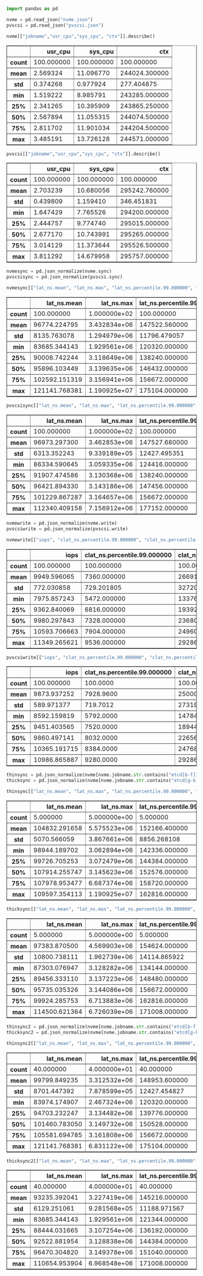 ```python
import pandas as pd
```


```python
nvme = pd.read_json("nvme.json")
pvscsi = pd.read_json("pvscsi.json")
```


```python
nvme[["jobname","usr_cpu","sys_cpu", "ctx"]].describe()
```




<div>
<style scoped>
    .dataframe tbody tr th:only-of-type {
        vertical-align: middle;
    }

    .dataframe tbody tr th {
        vertical-align: top;
    }

    .dataframe thead th {
        text-align: right;
    }
</style>
<table border="1" class="dataframe">
  <thead>
    <tr style="text-align: right;">
      <th></th>
      <th>usr_cpu</th>
      <th>sys_cpu</th>
      <th>ctx</th>
    </tr>
  </thead>
  <tbody>
    <tr>
      <th>count</th>
      <td>100.000000</td>
      <td>100.000000</td>
      <td>100.000000</td>
    </tr>
    <tr>
      <th>mean</th>
      <td>2.569324</td>
      <td>11.096770</td>
      <td>244024.300000</td>
    </tr>
    <tr>
      <th>std</th>
      <td>0.374268</td>
      <td>0.977924</td>
      <td>277.404875</td>
    </tr>
    <tr>
      <th>min</th>
      <td>1.519222</td>
      <td>8.985791</td>
      <td>243285.000000</td>
    </tr>
    <tr>
      <th>25%</th>
      <td>2.341265</td>
      <td>10.395909</td>
      <td>243865.250000</td>
    </tr>
    <tr>
      <th>50%</th>
      <td>2.567894</td>
      <td>11.055315</td>
      <td>244074.500000</td>
    </tr>
    <tr>
      <th>75%</th>
      <td>2.811702</td>
      <td>11.901034</td>
      <td>244204.500000</td>
    </tr>
    <tr>
      <th>max</th>
      <td>3.485191</td>
      <td>13.726128</td>
      <td>244571.000000</td>
    </tr>
  </tbody>
</table>
</div>




```python
pvscsi[["jobname","usr_cpu","sys_cpu", "ctx"]].describe()
```




<div>
<style scoped>
    .dataframe tbody tr th:only-of-type {
        vertical-align: middle;
    }

    .dataframe tbody tr th {
        vertical-align: top;
    }

    .dataframe thead th {
        text-align: right;
    }
</style>
<table border="1" class="dataframe">
  <thead>
    <tr style="text-align: right;">
      <th></th>
      <th>usr_cpu</th>
      <th>sys_cpu</th>
      <th>ctx</th>
    </tr>
  </thead>
  <tbody>
    <tr>
      <th>count</th>
      <td>100.000000</td>
      <td>100.000000</td>
      <td>100.000000</td>
    </tr>
    <tr>
      <th>mean</th>
      <td>2.703239</td>
      <td>10.680056</td>
      <td>295242.760000</td>
    </tr>
    <tr>
      <th>std</th>
      <td>0.439809</td>
      <td>1.159410</td>
      <td>346.451831</td>
    </tr>
    <tr>
      <th>min</th>
      <td>1.647429</td>
      <td>7.765526</td>
      <td>294200.000000</td>
    </tr>
    <tr>
      <th>25%</th>
      <td>2.444757</td>
      <td>9.774740</td>
      <td>295015.000000</td>
    </tr>
    <tr>
      <th>50%</th>
      <td>2.677170</td>
      <td>10.743991</td>
      <td>295265.000000</td>
    </tr>
    <tr>
      <th>75%</th>
      <td>3.014129</td>
      <td>11.373644</td>
      <td>295526.500000</td>
    </tr>
    <tr>
      <th>max</th>
      <td>3.811292</td>
      <td>14.679958</td>
      <td>295757.000000</td>
    </tr>
  </tbody>
</table>
</div>




```python
nvmesync = pd.json_normalize(nvme.sync)
pvscsisync = pd.json_normalize(pvscsi.sync)
```


```python
nvmesync[["lat_ns.mean", "lat_ns.max", "lat_ns.percentile.99.000000", "lat_ns.percentile.99.990000"]].describe()
```




<div>
<style scoped>
    .dataframe tbody tr th:only-of-type {
        vertical-align: middle;
    }

    .dataframe tbody tr th {
        vertical-align: top;
    }

    .dataframe thead th {
        text-align: right;
    }
</style>
<table border="1" class="dataframe">
  <thead>
    <tr style="text-align: right;">
      <th></th>
      <th>lat_ns.mean</th>
      <th>lat_ns.max</th>
      <th>lat_ns.percentile.99.000000</th>
      <th>lat_ns.percentile.99.990000</th>
    </tr>
  </thead>
  <tbody>
    <tr>
      <th>count</th>
      <td>100.000000</td>
      <td>1.000000e+02</td>
      <td>100.000000</td>
      <td>1.000000e+02</td>
    </tr>
    <tr>
      <th>mean</th>
      <td>96774.224795</td>
      <td>3.432834e+06</td>
      <td>147522.560000</td>
      <td>1.567826e+06</td>
    </tr>
    <tr>
      <th>std</th>
      <td>8135.763078</td>
      <td>1.294979e+06</td>
      <td>11796.479057</td>
      <td>6.592982e+05</td>
    </tr>
    <tr>
      <th>min</th>
      <td>83685.344143</td>
      <td>1.929561e+06</td>
      <td>120320.000000</td>
      <td>3.993600e+05</td>
    </tr>
    <tr>
      <th>25%</th>
      <td>90008.742244</td>
      <td>3.118649e+06</td>
      <td>138240.000000</td>
      <td>1.101824e+06</td>
    </tr>
    <tr>
      <th>50%</th>
      <td>95896.103449</td>
      <td>3.139635e+06</td>
      <td>146432.000000</td>
      <td>1.294336e+06</td>
    </tr>
    <tr>
      <th>75%</th>
      <td>102592.151319</td>
      <td>3.156941e+06</td>
      <td>156672.000000</td>
      <td>2.179072e+06</td>
    </tr>
    <tr>
      <th>max</th>
      <td>121141.768381</td>
      <td>1.190925e+07</td>
      <td>175104.000000</td>
      <td>2.998272e+06</td>
    </tr>
  </tbody>
</table>
</div>




```python
pvscsisync[["lat_ns.mean", "lat_ns.max", "lat_ns.percentile.99.000000", "lat_ns.percentile.99.990000"]].describe()
```




<div>
<style scoped>
    .dataframe tbody tr th:only-of-type {
        vertical-align: middle;
    }

    .dataframe tbody tr th {
        vertical-align: top;
    }

    .dataframe thead th {
        text-align: right;
    }
</style>
<table border="1" class="dataframe">
  <thead>
    <tr style="text-align: right;">
      <th></th>
      <th>lat_ns.mean</th>
      <th>lat_ns.max</th>
      <th>lat_ns.percentile.99.000000</th>
      <th>lat_ns.percentile.99.990000</th>
    </tr>
  </thead>
  <tbody>
    <tr>
      <th>count</th>
      <td>100.000000</td>
      <td>1.000000e+02</td>
      <td>100.000000</td>
      <td>1.000000e+02</td>
    </tr>
    <tr>
      <th>mean</th>
      <td>96973.297300</td>
      <td>3.462853e+06</td>
      <td>147527.680000</td>
      <td>2.547876e+06</td>
    </tr>
    <tr>
      <th>std</th>
      <td>6313.352243</td>
      <td>9.339189e+05</td>
      <td>12427.495351</td>
      <td>3.555857e+05</td>
    </tr>
    <tr>
      <th>min</th>
      <td>86334.590645</td>
      <td>3.059335e+06</td>
      <td>124416.000000</td>
      <td>1.220608e+06</td>
    </tr>
    <tr>
      <th>25%</th>
      <td>91907.474586</td>
      <td>3.130368e+06</td>
      <td>138240.000000</td>
      <td>2.310144e+06</td>
    </tr>
    <tr>
      <th>50%</th>
      <td>96421.894330</td>
      <td>3.143186e+06</td>
      <td>147456.000000</td>
      <td>2.572288e+06</td>
    </tr>
    <tr>
      <th>75%</th>
      <td>101229.867287</td>
      <td>3.164657e+06</td>
      <td>156672.000000</td>
      <td>2.801664e+06</td>
    </tr>
    <tr>
      <th>max</th>
      <td>112340.409158</td>
      <td>7.156912e+06</td>
      <td>177152.000000</td>
      <td>3.063808e+06</td>
    </tr>
  </tbody>
</table>
</div>




```python
nvmewrite = pd.json_normalize(nvme.write)
pvscsiwrite = pd.json_normalize(pvscsi.write)
```


```python
nvmewrite[["iops", "clat_ns.percentile.99.000000", "clat_ns.percentile.99.990000"]].describe()
```




<div>
<style scoped>
    .dataframe tbody tr th:only-of-type {
        vertical-align: middle;
    }

    .dataframe tbody tr th {
        vertical-align: top;
    }

    .dataframe thead th {
        text-align: right;
    }
</style>
<table border="1" class="dataframe">
  <thead>
    <tr style="text-align: right;">
      <th></th>
      <th>iops</th>
      <th>clat_ns.percentile.99.000000</th>
      <th>clat_ns.percentile.99.990000</th>
    </tr>
  </thead>
  <tbody>
    <tr>
      <th>count</th>
      <td>100.000000</td>
      <td>100.000000</td>
      <td>100.00000</td>
    </tr>
    <tr>
      <th>mean</th>
      <td>9949.596065</td>
      <td>7360.000000</td>
      <td>26691.84000</td>
    </tr>
    <tr>
      <th>std</th>
      <td>772.030858</td>
      <td>729.201805</td>
      <td>32720.19217</td>
    </tr>
    <tr>
      <th>min</th>
      <td>7975.857243</td>
      <td>5472.000000</td>
      <td>13376.00000</td>
    </tr>
    <tr>
      <th>25%</th>
      <td>9362.840069</td>
      <td>6816.000000</td>
      <td>19392.00000</td>
    </tr>
    <tr>
      <th>50%</th>
      <td>9980.297843</td>
      <td>7328.000000</td>
      <td>23680.00000</td>
    </tr>
    <tr>
      <th>75%</th>
      <td>10593.706663</td>
      <td>7904.000000</td>
      <td>24960.00000</td>
    </tr>
    <tr>
      <th>max</th>
      <td>11349.265621</td>
      <td>9536.000000</td>
      <td>292864.00000</td>
    </tr>
  </tbody>
</table>
</div>




```python
pvscsiwrite[["iops", "clat_ns.percentile.99.000000", "clat_ns.percentile.99.990000"]].describe()
```




<div>
<style scoped>
    .dataframe tbody tr th:only-of-type {
        vertical-align: middle;
    }

    .dataframe tbody tr th {
        vertical-align: top;
    }

    .dataframe thead th {
        text-align: right;
    }
</style>
<table border="1" class="dataframe">
  <thead>
    <tr style="text-align: right;">
      <th></th>
      <th>iops</th>
      <th>clat_ns.percentile.99.000000</th>
      <th>clat_ns.percentile.99.990000</th>
    </tr>
  </thead>
  <tbody>
    <tr>
      <th>count</th>
      <td>100.000000</td>
      <td>100.0000</td>
      <td>100.000000</td>
    </tr>
    <tr>
      <th>mean</th>
      <td>9873.937252</td>
      <td>7928.9600</td>
      <td>25000.960000</td>
    </tr>
    <tr>
      <th>std</th>
      <td>589.971377</td>
      <td>719.7012</td>
      <td>27319.749169</td>
    </tr>
    <tr>
      <th>min</th>
      <td>8592.159819</td>
      <td>5792.0000</td>
      <td>14784.000000</td>
    </tr>
    <tr>
      <th>25%</th>
      <td>9451.403565</td>
      <td>7520.0000</td>
      <td>18944.000000</td>
    </tr>
    <tr>
      <th>50%</th>
      <td>9860.497141</td>
      <td>8032.0000</td>
      <td>22656.000000</td>
    </tr>
    <tr>
      <th>75%</th>
      <td>10365.191715</td>
      <td>8384.0000</td>
      <td>24768.000000</td>
    </tr>
    <tr>
      <th>max</th>
      <td>10986.865887</td>
      <td>9280.0000</td>
      <td>292864.000000</td>
    </tr>
  </tbody>
</table>
</div>




```python
thinsync = pd.json_normalize(nvme[nvme.jobname.str.contains("etcd[b-f]1$")].sync)
thicksync = pd.json_normalize(nvme[nvme.jobname.str.contains("etcd[g-k]1$")].sync)
```


```python
thinsync[["lat_ns.mean", "lat_ns.max", "lat_ns.percentile.99.000000", "lat_ns.percentile.99.990000"]].describe()
```




<div>
<style scoped>
    .dataframe tbody tr th:only-of-type {
        vertical-align: middle;
    }

    .dataframe tbody tr th {
        vertical-align: top;
    }

    .dataframe thead th {
        text-align: right;
    }
</style>
<table border="1" class="dataframe">
  <thead>
    <tr style="text-align: right;">
      <th></th>
      <th>lat_ns.mean</th>
      <th>lat_ns.max</th>
      <th>lat_ns.percentile.99.000000</th>
      <th>lat_ns.percentile.99.990000</th>
    </tr>
  </thead>
  <tbody>
    <tr>
      <th>count</th>
      <td>5.000000</td>
      <td>5.000000e+00</td>
      <td>5.000000</td>
      <td>5.000000e+00</td>
    </tr>
    <tr>
      <th>mean</th>
      <td>104832.291658</td>
      <td>5.575523e+06</td>
      <td>152166.400000</td>
      <td>2.454323e+06</td>
    </tr>
    <tr>
      <th>std</th>
      <td>5070.566059</td>
      <td>3.867661e+06</td>
      <td>8856.268108</td>
      <td>2.381041e+05</td>
    </tr>
    <tr>
      <th>min</th>
      <td>98944.189702</td>
      <td>3.062894e+06</td>
      <td>142336.000000</td>
      <td>2.277376e+06</td>
    </tr>
    <tr>
      <th>25%</th>
      <td>99726.705253</td>
      <td>3.072479e+06</td>
      <td>144384.000000</td>
      <td>2.277376e+06</td>
    </tr>
    <tr>
      <th>50%</th>
      <td>107914.255747</td>
      <td>3.145623e+06</td>
      <td>152576.000000</td>
      <td>2.310144e+06</td>
    </tr>
    <tr>
      <th>75%</th>
      <td>107978.953477</td>
      <td>6.687374e+06</td>
      <td>158720.000000</td>
      <td>2.605056e+06</td>
    </tr>
    <tr>
      <th>max</th>
      <td>109597.354113</td>
      <td>1.190925e+07</td>
      <td>162816.000000</td>
      <td>2.801664e+06</td>
    </tr>
  </tbody>
</table>
</div>




```python
thicksync[["lat_ns.mean", "lat_ns.max", "lat_ns.percentile.99.000000", "lat_ns.percentile.99.990000"]].describe()
```




<div>
<style scoped>
    .dataframe tbody tr th:only-of-type {
        vertical-align: middle;
    }

    .dataframe tbody tr th {
        vertical-align: top;
    }

    .dataframe thead th {
        text-align: right;
    }
</style>
<table border="1" class="dataframe">
  <thead>
    <tr style="text-align: right;">
      <th></th>
      <th>lat_ns.mean</th>
      <th>lat_ns.max</th>
      <th>lat_ns.percentile.99.000000</th>
      <th>lat_ns.percentile.99.990000</th>
    </tr>
  </thead>
  <tbody>
    <tr>
      <th>count</th>
      <td>5.000000</td>
      <td>5.000000e+00</td>
      <td>5.000000</td>
      <td>5.000000e+00</td>
    </tr>
    <tr>
      <th>mean</th>
      <td>97383.870500</td>
      <td>4.569903e+06</td>
      <td>154624.000000</td>
      <td>1.593344e+06</td>
    </tr>
    <tr>
      <th>std</th>
      <td>10800.738111</td>
      <td>1.962739e+06</td>
      <td>14114.865922</td>
      <td>4.985692e+05</td>
    </tr>
    <tr>
      <th>min</th>
      <td>87303.076947</td>
      <td>3.128282e+06</td>
      <td>134144.000000</td>
      <td>1.044480e+06</td>
    </tr>
    <tr>
      <th>25%</th>
      <td>89456.333110</td>
      <td>3.137223e+06</td>
      <td>148480.000000</td>
      <td>1.089536e+06</td>
    </tr>
    <tr>
      <th>50%</th>
      <td>95735.035326</td>
      <td>3.144086e+06</td>
      <td>156672.000000</td>
      <td>1.777664e+06</td>
    </tr>
    <tr>
      <th>75%</th>
      <td>99924.285753</td>
      <td>6.713883e+06</td>
      <td>162816.000000</td>
      <td>1.908736e+06</td>
    </tr>
    <tr>
      <th>max</th>
      <td>114500.621364</td>
      <td>6.726039e+06</td>
      <td>171008.000000</td>
      <td>2.146304e+06</td>
    </tr>
  </tbody>
</table>
</div>




```python
thinsync2 = pd.json_normalize(nvme[nvme.jobname.str.contains("etcd[b-f][2-9]$")].sync)
thicksync2 = pd.json_normalize(nvme[nvme.jobname.str.contains("etcd[g-k][2-9]$")].sync)
```


```python
thinsync2[["lat_ns.mean", "lat_ns.max", "lat_ns.percentile.99.000000", "lat_ns.percentile.99.990000"]].describe()
```




<div>
<style scoped>
    .dataframe tbody tr th:only-of-type {
        vertical-align: middle;
    }

    .dataframe tbody tr th {
        vertical-align: top;
    }

    .dataframe thead th {
        text-align: right;
    }
</style>
<table border="1" class="dataframe">
  <thead>
    <tr style="text-align: right;">
      <th></th>
      <th>lat_ns.mean</th>
      <th>lat_ns.max</th>
      <th>lat_ns.percentile.99.000000</th>
      <th>lat_ns.percentile.99.990000</th>
    </tr>
  </thead>
  <tbody>
    <tr>
      <th>count</th>
      <td>40.000000</td>
      <td>4.000000e+01</td>
      <td>40.000000</td>
      <td>4.000000e+01</td>
    </tr>
    <tr>
      <th>mean</th>
      <td>99799.849235</td>
      <td>3.312532e+06</td>
      <td>148953.600000</td>
      <td>1.868493e+06</td>
    </tr>
    <tr>
      <th>std</th>
      <td>8701.447392</td>
      <td>7.878599e+05</td>
      <td>12427.454827</td>
      <td>6.237317e+05</td>
    </tr>
    <tr>
      <th>min</th>
      <td>83974.174907</td>
      <td>2.467324e+06</td>
      <td>120320.000000</td>
      <td>5.529600e+05</td>
    </tr>
    <tr>
      <th>25%</th>
      <td>94703.232247</td>
      <td>3.134482e+06</td>
      <td>139776.000000</td>
      <td>1.187840e+06</td>
    </tr>
    <tr>
      <th>50%</th>
      <td>101460.783050</td>
      <td>3.149732e+06</td>
      <td>150528.000000</td>
      <td>2.023424e+06</td>
    </tr>
    <tr>
      <th>75%</th>
      <td>105581.694785</td>
      <td>3.161808e+06</td>
      <td>156672.000000</td>
      <td>2.310144e+06</td>
    </tr>
    <tr>
      <th>max</th>
      <td>121141.768381</td>
      <td>6.831122e+06</td>
      <td>175104.000000</td>
      <td>2.998272e+06</td>
    </tr>
  </tbody>
</table>
</div>




```python
thicksync2[["lat_ns.mean", "lat_ns.max", "lat_ns.percentile.99.000000", "lat_ns.percentile.99.990000"]].describe()
```




<div>
<style scoped>
    .dataframe tbody tr th:only-of-type {
        vertical-align: middle;
    }

    .dataframe tbody tr th {
        vertical-align: top;
    }

    .dataframe thead th {
        text-align: right;
    }
</style>
<table border="1" class="dataframe">
  <thead>
    <tr style="text-align: right;">
      <th></th>
      <th>lat_ns.mean</th>
      <th>lat_ns.max</th>
      <th>lat_ns.percentile.99.000000</th>
      <th>lat_ns.percentile.99.990000</th>
    </tr>
  </thead>
  <tbody>
    <tr>
      <th>count</th>
      <td>40.000000</td>
      <td>4.000000e+01</td>
      <td>40.000000</td>
      <td>4.000000e+01</td>
    </tr>
    <tr>
      <th>mean</th>
      <td>93235.392041</td>
      <td>3.227419e+06</td>
      <td>145216.000000</td>
      <td>1.213235e+06</td>
    </tr>
    <tr>
      <th>std</th>
      <td>6129.251061</td>
      <td>9.281568e+05</td>
      <td>11188.971567</td>
      <td>4.933937e+05</td>
    </tr>
    <tr>
      <th>min</th>
      <td>83685.344143</td>
      <td>1.929561e+06</td>
      <td>121344.000000</td>
      <td>3.993600e+05</td>
    </tr>
    <tr>
      <th>25%</th>
      <td>88444.031665</td>
      <td>3.107254e+06</td>
      <td>136192.000000</td>
      <td>9.687040e+05</td>
    </tr>
    <tr>
      <th>50%</th>
      <td>92522.881954</td>
      <td>3.128838e+06</td>
      <td>144384.000000</td>
      <td>1.146880e+06</td>
    </tr>
    <tr>
      <th>75%</th>
      <td>96470.304820</td>
      <td>3.149378e+06</td>
      <td>151040.000000</td>
      <td>1.347584e+06</td>
    </tr>
    <tr>
      <th>max</th>
      <td>110654.953904</td>
      <td>6.968548e+06</td>
      <td>171008.000000</td>
      <td>2.670592e+06</td>
    </tr>
  </tbody>
</table>
</div>




```python

```
